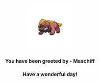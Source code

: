 <p align="center">
    <img src="https://raw.githubusercontent.com/PokeAPI/sprites/master/sprites/pokemon/942.png" width="150" height="150">
</p>
<h3 align="center">You have been greeted by - <b>Maschiff</b></h3>
<h3 align="center">Have a wonderful day!</h3>
